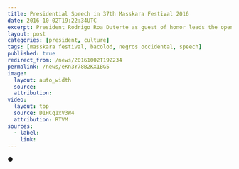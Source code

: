```yaml
---
title: Presidential Speech in 37th Masskara Festival 2016
date: 2016-10-02T19:22:34UTC
excerpt: President Rodrigo Roa Duterte as guest of honor leads the opening of the 37th Annual Masskara Festival at the Bacolod City Public Plaza in Negros Occidental on October 2, 2016.
layout: post
categories: [president, culture]
tags: [masskara festival, bacolod, negros occidental, speech]
published: true
redirect_from: /news/20161002T192234
permalink: /news/eKn3Y78B2KX1BG5
image:
  layout: auto_width
  source: 
  attribution: 
video:
  layout: top
  source: D1HCq1xV3W4
  attribution: RTVM
sources:
  - label:
    link:
---
```


&#x25cf;


